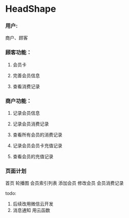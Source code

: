 # HeadShape

### 用户:

商户、顾客

### 顾客功能：

1. 会员卡

2. 完善会员信息

3. 查看消费记录

### 商户功能：

1. 记录会员信息

2. 记录会员消费记录

3. 查看所有会员的消费记录

4. 记录会员会员卡充值记录

5. 查看会员的充值记录



### 页面计划

首页
轮播图
会员索引列表
添加会员
修改会员
会员消费记录

todo:
1. 后续改用微信云开发
2. 消息通知 用云函数

